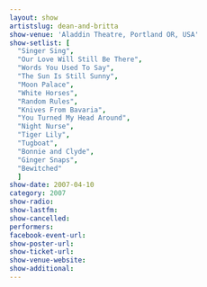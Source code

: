 ```yaml
---
layout: show
artistslug: dean-and-britta
show-venue: 'Aladdin Theatre, Portland OR, USA'
show-setlist: [
  "Singer Sing",
  "Our Love Will Still Be There",
  "Words You Used To Say",
  "The Sun Is Still Sunny",
  "Moon Palace",
  "White Horses",
  "Random Rules",
  "Knives From Bavaria",
  "You Turned My Head Around",
  "Night Nurse",
  "Tiger Lily",
  "Tugboat",
  "Bonnie and Clyde",
  "Ginger Snaps",
  "Bewitched"
  ]
show-date: 2007-04-10
category: 2007
show-radio: 
show-lastfm: 
show-cancelled: 
performers: 
facebook-event-url: 
show-poster-url: 
show-ticket-url: 
show-venue-website: 
show-additional: 
---
```


